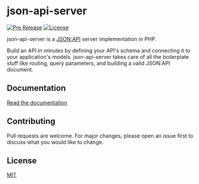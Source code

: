 # json-api-server

[![Pre Release](https://img.shields.io/packagist/vpre/tobyz/json-api-server.svg?style=flat)](https://github.com/tobyzerner/json-api-server/releases)
[![License](https://img.shields.io/packagist/l/tobyz/json-api-server.svg?style=flat)](https://packagist.org/packages/tobyz/json-api-server)

json-api-server is a [JSON:API](http://jsonapi.org) server implementation in PHP.

Build an API in minutes by defining your API's schema and connecting it to your application's models. json-api-server takes care of all the boilerplate stuff like routing, query parameters, and building a valid JSON:API document.

## Documentation

[Read the documentation](https://tobyzerner.github.io/json-api-server)

## Contributing

Pull requests are welcome. For major changes, please open an issue first to discuss what you would like to change.

## License

[MIT](LICENSE)
